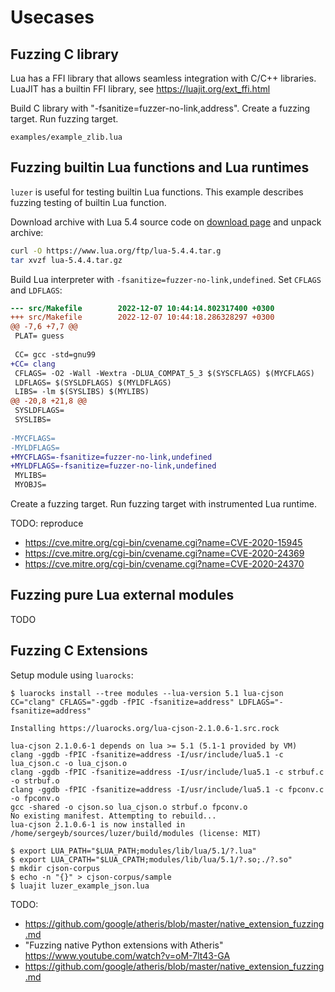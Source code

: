 # Usecases

## Fuzzing C library

Lua has a FFI library that allows seamless integration with C/C++ libraries.
LuaJIT has a builtin FFI library, see https://luajit.org/ext_ffi.html

Build C library with "-fsanitize=fuzzer-no-link,address".
Create a fuzzing target.
Run fuzzing target.

`examples/example_zlib.lua`

## Fuzzing builtin Lua functions and Lua runtimes

`luzer` is useful for testing builtin Lua functions. This example describes
fuzzing testing of builtin Lua function.

Download archive with Lua 5.4 source code on [download
page](https://www.lua.org/download.html) and unpack archive:

```sh
curl -O https://www.lua.org/ftp/lua-5.4.4.tar.g
tar xvzf lua-5.4.4.tar.gz
```

Build Lua interpreter with `-fsanitize=fuzzer-no-link,undefined`.
Set `CFLAGS` and `LDFLAGS`:

```diff
--- src/Makefile        2022-12-07 10:44:14.802317400 +0300
+++ src/Makefile        2022-12-07 10:44:18.286328297 +0300
@@ -7,6 +7,7 @@
 PLAT= guess
 
 CC= gcc -std=gnu99
+CC= clang
 CFLAGS= -O2 -Wall -Wextra -DLUA_COMPAT_5_3 $(SYSCFLAGS) $(MYCFLAGS)
 LDFLAGS= $(SYSLDFLAGS) $(MYLDFLAGS)
 LIBS= -lm $(SYSLIBS) $(MYLIBS)
@@ -20,8 +21,8 @@
 SYSLDFLAGS=
 SYSLIBS=
 
-MYCFLAGS=
-MYLDFLAGS=
+MYCFLAGS=-fsanitize=fuzzer-no-link,undefined
+MYLDFLAGS=-fsanitize=fuzzer-no-link,undefined
 MYLIBS=
 MYOBJS=

```

Create a fuzzing target.
Run fuzzing target with instrumented Lua runtime.

TODO: reproduce
- https://cve.mitre.org/cgi-bin/cvename.cgi?name=CVE-2020-15945
- https://cve.mitre.org/cgi-bin/cvename.cgi?name=CVE-2020-24369
- https://cve.mitre.org/cgi-bin/cvename.cgi?name=CVE-2020-24370

## Fuzzing pure Lua external modules

TODO

## Fuzzing C Extensions

Setup module using `luarocks`:

```
$ luarocks install --tree modules --lua-version 5.1 lua-cjson CC="clang" CFLAGS="-ggdb -fPIC -fsanitize=address" LDFLAGS="-fsanitize=address"

Installing https://luarocks.org/lua-cjson-2.1.0.6-1.src.rock

lua-cjson 2.1.0.6-1 depends on lua >= 5.1 (5.1-1 provided by VM)
clang -ggdb -fPIC -fsanitize=address -I/usr/include/lua5.1 -c lua_cjson.c -o lua_cjson.o
clang -ggdb -fPIC -fsanitize=address -I/usr/include/lua5.1 -c strbuf.c -o strbuf.o
clang -ggdb -fPIC -fsanitize=address -I/usr/include/lua5.1 -c fpconv.c -o fpconv.o
gcc -shared -o cjson.so lua_cjson.o strbuf.o fpconv.o
No existing manifest. Attempting to rebuild...
lua-cjson 2.1.0.6-1 is now installed in /home/sergeyb/sources/luzer/build/modules (license: MIT)
```

```
$ export LUA_PATH="$LUA_PATH;modules/lib/lua/5.1/?.lua"
$ export LUA_CPATH="$LUA_CPATH;modules/lib/lua/5.1/?.so;./?.so"
$ mkdir cjson-corpus
$ echo -n "{}" > cjson-corpus/sample
$ luajit luzer_example_json.lua
```

TODO:

- https://github.com/google/atheris/blob/master/native_extension_fuzzing.md
- "Fuzzing native Python extensions with Atheris" https://www.youtube.com/watch?v=oM-7lt43-GA
- https://github.com/google/atheris/blob/master/native_extension_fuzzing.md
